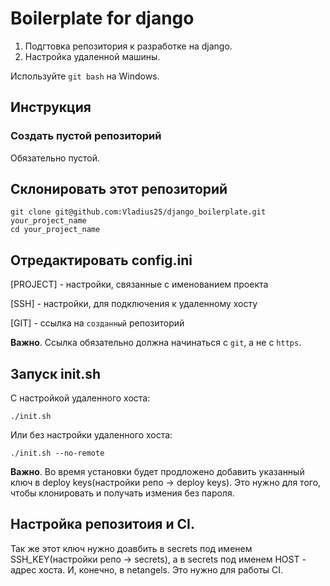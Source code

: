 # Boilerplate for django

1. Подгтовка репозитория к разработке на django.
2. Настройка удаленной машины.

Используйте `git bash` на Windows.

## Инструкция
### Создать пустой репозиторий
Обязательно пустой.

## Склонировать этот репозиторий
```
git clone git@github.com:Vladius25/django_boilerplate.git your_project_name
cd your_project_name
```

## Отредактировать config.ini
[PROJECT] - настройки, связанные с именованием проекта

[SSH] - настройки, для подключения к удаленному хосту

[GIT] - ссылка на `созданный` репозиторий

**Важно**. Ссылка обязательно должна начинаться с `git`, а не с `https`.

## Запуск init.sh
С настройкой удаленного хоста:
```
./init.sh
```
Или без настройки удаленного хоста:
```
./init.sh --no-remote
```
**Важно**. Во время установки будет продложено добавить указанный ключ в deploy keys(настройки репо -> deploy keys). Это нужно для того, чтобы клонировать и получать измения без пароля.

## Настройка репозитоия и CI.
Так же этот ключ нужно доавбить в secrets под именем SSH_KEY(настройки репо -> secrets), а в secrets под именем HOST - адрес хоста. И, конечно, в netangels. Это нужно для работы CI.  
